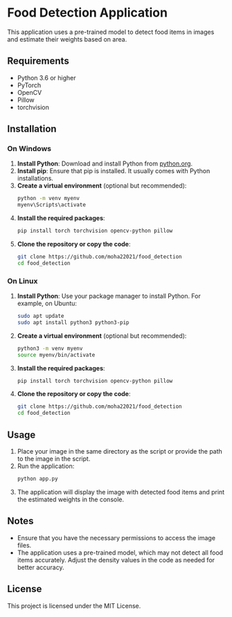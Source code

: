 # Food Detection Application

This application uses a pre-trained model to detect food items in images and estimate their weights based on area.

## Requirements
- Python 3.6 or higher
- PyTorch
- OpenCV
- Pillow
- torchvision

## Installation

### On Windows
1. **Install Python**: Download and install Python from [python.org](https://www.python.org/downloads/).
2. **Install pip**: Ensure that pip is installed. It usually comes with Python installations.
3. **Create a virtual environment** (optional but recommended):  
   ```bash
   python -m venv myenv
   myenv\Scripts\activate
   ```
4. **Install the required packages**:  
   ```bash
   pip install torch torchvision opencv-python pillow
   ```
5. **Clone the repository or copy the code**:  
   ```bash
   git clone https://github.com/moha22021/food_detection
   cd food_detection
   ```

### On Linux
1. **Install Python**: Use your package manager to install Python. For example, on Ubuntu:
   ```bash
   sudo apt update
   sudo apt install python3 python3-pip
   ```
2. **Create a virtual environment** (optional but recommended):  
   ```bash
   python3 -m venv myenv
   source myenv/bin/activate
   ```
3. **Install the required packages**:  
   ```bash
   pip install torch torchvision opencv-python pillow
   ```
4. **Clone the repository or copy the code**:  
   ```bash
   git clone https://github.com/moha22021/food_detection
   cd food_detection
   ```

## Usage
1. Place your image in the same directory as the script or provide the path to the image in the script.
2. Run the application:
   ```bash
   python app.py
   ```
3. The application will display the image with detected food items and print the estimated weights in the console.

## Notes
- Ensure that you have the necessary permissions to access the image files.
- The application uses a pre-trained model, which may not detect all food items accurately. Adjust the density values in the code as needed for better accuracy.

## License
This project is licensed under the MIT License.
